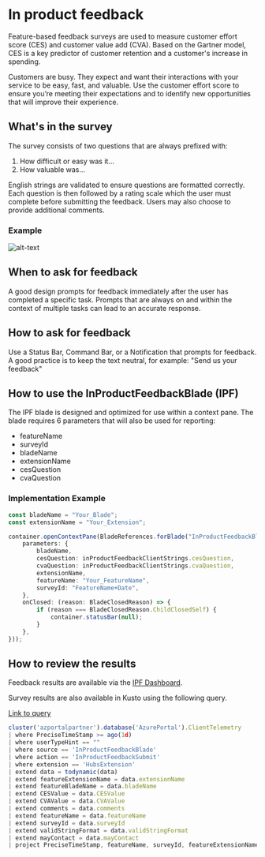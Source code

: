 <a name="in-product-feedback"></a>
# In product feedback

Feature-based feedback surveys are used to measure customer effort score (CES) and customer value add (CVA).  Based on the Gartner model, CES is a key predictor of customer retention and a customer's increase in spending.

Customers are busy. They expect and want their interactions with your service to be easy, fast, and valuable. Use the customer effort score to ensure you’re meeting their expectations and to identify new opportunities that will improve their experience.

<a name="in-product-feedback-what-s-in-the-survey"></a>
## What&#39;s in the survey

The survey consists of two questions that are always prefixed with:

1. How difficult or easy was it...
1. How valuable was...

English strings are validated to ensure questions are formatted correctly.  Each question is then followed by a rating scale which the user must complete before submitting the feedback.  Users may also choose to provide additional comments.

<a name="in-product-feedback-what-s-in-the-survey-example"></a>
### Example

![alt-text](../media/portalfx-inproduct-feedback/InProductFeedback.png "In product feedback")

<a name="in-product-feedback-when-to-ask-for-feedback"></a>
## When to ask for feedback

A good design prompts for feedback immediately after the user has completed a specific task.  Prompts that are always on and within the context of multiple tasks can lead to an accurate response.

<a name="in-product-feedback-how-to-ask-for-feedback"></a>
## How to ask for feedback

Use a Status Bar, Command Bar, or a Notification that prompts for feedback.  A good practice is to keep the text neutral, for example: "Send us your feedback"

<a name="in-product-feedback-how-to-use-the-inproductfeedbackblade-ipf"></a>
## How to use the InProductFeedbackBlade (IPF)

The IPF blade is designed and optimized for use within a context pane.  The blade requires 6 parameters that will also be used for reporting:

- featureName
- surveyId
- bladeName
- extensionName
- cesQuestion
- cvaQuestion

<a name="in-product-feedback-how-to-use-the-inproductfeedbackblade-ipf-implementation-example"></a>
### Implementation Example

```typescript
const bladeName = "Your_Blade";
const extensionName = "Your_Extension";

container.openContextPane(BladeReferences.forBlade("InProductFeedbackBlade").createReference({
    parameters: {
        bladeName,
        cesQuestion: inProductFeedbackClientStrings.cesQuestion,
        cvaQuestion: inProductFeedbackClientStrings.cvaQuestion,
        extensionName,
        featureName: "Your_FeatureName",
        surveyId: "FeatureName+Date",
    },
    onClosed: (reason: BladeClosedReason) => {
        if (reason === BladeClosedReason.ChildClosedSelf) {
            container.statusBar(null);
        }
    },
}));
```

<a name="in-product-feedback-how-to-review-the-results"></a>
## How to review the results

Feedback results are available via the [IPF Dashboard](https://aka.ms/portalfx/dashboard/CESCVA).

Survey results are also available in Kusto using the following query.

[Link to query](https://dataexplorer.azure.com/clusters/azportalpartner/databases/AzurePortal?query=H4sIAAAAAAAAA22SwWrDMAyG73sK00tSMIU9QAZdaWkvo5DSuxJrnbfYDrbcLWUPvyTMdrb0qP//hH9JrhvvCG2ewa01lqBpwZJGmy1XAggqcJhn65u3eBztXt80EjWdsEGFZLuHb/b5hhbZ0WItHZ6kwpJAteypYHAx+aNYRsY7tKeuxb3UxIqCLRbRcsbbGgcxO+ijNcLXtEMUFdQfzw0IzCIKNUmj76Olr5SkxOIXoXYB3/vKbYMyQKMt2DArKxgZ0WlQss4HYZn8VwTqdxBbX0D1Uce2FU7FWcsYfYpXQUjoZlueofERCfWEOK//Er91ImqjVH8WF4hQzwJNs0ykxDlvr9gdRIBCnYgrNFKUZKW+7IxVQAGdGalHQbcxmvrTBTgpPdVa84699/8T8WlsHrPxuxfhs6XzuFsed8jjrvh8Ej5+0eGBFO8HA0nncyQDAAA=)

```js
cluster('azportalpartner').database('AzurePortal').ClientTelemetry
| where PreciseTimeStamp >= ago(1d)
| where userTypeHint == ""
| where source == 'InProductFeedbackBlade'
| where action == 'InProductFeedbackSubmit'
| where extension == 'HubsExtension'
| extend data = todynamic(data)
| extend featureExtensionName = data.extensionName
| extend featureBladeName = data.bladeName
| extend CESValue = data.CESValue
| extend CVAValue = data.CVAValue
| extend comments = data.comments
| extend featureName = data.featureName
| extend surveyId = data.surveyId
| extend validStringFormat = data.validStringFormat
| extend mayContact = data.mayContact
| project PreciseTimeStamp, featureName, surveyId, featureExtensionName, featureBladeName, CESValue, CVAValue, comments, validStringFormat, userId, mayContact
```
